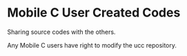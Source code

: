 # Mobile C User Created Codes

Sharing source codes with the others.

Any Mobile C users have right to modify the ucc repository.